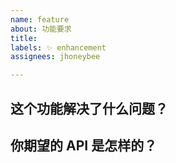 ```yaml
---
name: feature
about: 功能要求
title: 
labels: ✨ enhancement
assignees: jhoneybee

---
```



## 这个功能解决了什么问题？

<!--
请尽可能详尽地说明这个需求的用例和场景。最重要的是：解释清楚是怎样的用户体验需求催生了这个功能上的需求。
-->

## 你期望的 API 是怎样的？

<!--
描述一下你期望这个新功能的 API 是如何使用的，并提供一些代码示例。请用 Markdown 格式化你的代码片段。
-->
